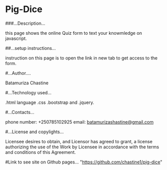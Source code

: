# Pig-Dice

###...Description...

this page shows the online Quiz form to text your knowmledge on javascript.

##...setup instructions...

instruction on this page is to open the link in new tab to get access to the form.

#...Author....

Batamuriza Chastine

#...Technology used... 

.html language 
.css 
.bootstrap and 
.jquery.

#...Contacts... 

phone number: +250785102925 
email: batamurizashastine@gmail.com

#...License and copylights...

Licensee desires to obtain, and Licensor has agreed to grant, a license authorizing the use of the Work by Licensee in accordance with the terms and conditions of this Agreement.

#Link to see site on Github pages... 
"https://github.com/chastine1/pig-dice"